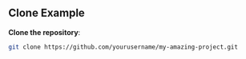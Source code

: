 ## Clone Example


<!-- heading -->
**Clone the repository**:
   <!--  - > creates a command -->
   ```bash
   git clone https://github.com/yourusername/my-amazing-project.git





